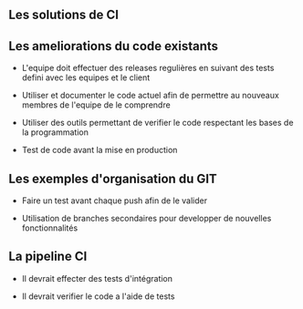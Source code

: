## Les solutions de CI

## Les ameliorations du code existants

* L'equipe doit effectuer des releases regulières en suivant des tests defini avec les equipes et le client

* Utiliser et documenter le code actuel afin de permettre au nouveaux membres de l'equipe de le comprendre

* Utiliser des outils permettant de verifier le code respectant les bases de la programmation

* Test de code avant la mise en production



## Les exemples d'organisation du GIT

* Faire un test avant chaque push afin de le valider

* Utilisation de branches secondaires pour developper de nouvelles fonctionnalités




## La pipeline CI 

* Il devrait effecter des tests d'intégration

* Il devrait verifier le code a l'aide de tests